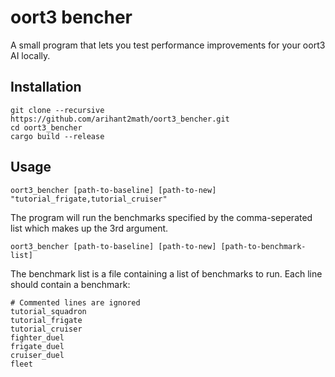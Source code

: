 # oort3 bencher
A small program that lets you test performance improvements for your oort3 AI locally.

## Installation
```shell
git clone --recursive https://github.com/arihant2math/oort3_bencher.git
cd oort3_bencher
cargo build --release
```
## Usage
```shell
oort3_bencher [path-to-baseline] [path-to-new] "tutorial_frigate,tutorial_cruiser"
```

The program will run the benchmarks specified by the comma-seperated list which makes up the 3rd argument.

```shell
oort3_bencher [path-to-baseline] [path-to-new] [path-to-benchmark-list]
```
The benchmark list is a file containing a list of benchmarks to run. Each line should contain a benchmark:

```
# Commented lines are ignored
tutorial_squadron
tutorial_frigate
tutorial_cruiser
fighter_duel
frigate_duel
cruiser_duel
fleet
```
